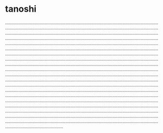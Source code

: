# tanoshi
...............................................................................................................................................................................................................................................................................................................................................................................................................................................................................................................................................................................................................................................................................................................................................................................................................................................................................................................................................................................................................................................................................................................................................................................................................................................................................................................................................................................................................................................................................................................................................................................................................................................................................................................................................................................................................................................................................................................................................................................................................................................................................................................................................................................................................................................................................................................................................................................................................................................................................................................................................................................................................................